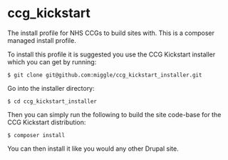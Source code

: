 # ccg_kickstart
The install profile for NHS CCGs to build sites with.
This is a composer managed install profile.

To install this profile it is suggested you use the CCG Kickstart installer which you
can get by running:
```
$ git clone git@github.com:miggle/ccg_kickstart_installer.git
```
Go into the installer directory:
```
$ cd ccg_kickstart_installer
```
Then you can simply run the following to build the site code-base for the CCG Kickstart distribution:
```
$ composer install
```
You can then install it like you would any other Drupal site.